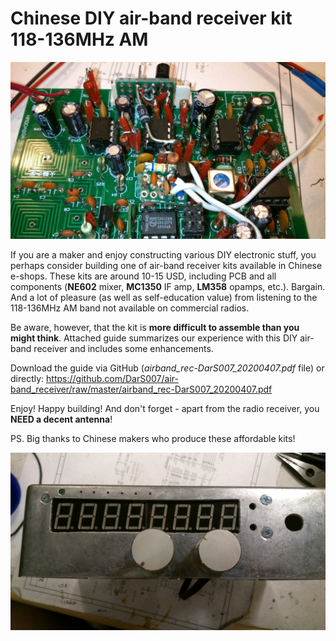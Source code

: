 # Chinese DIY air-band receiver kit 118-136MHz AM

![DIY receiver was built](./PICTURES/airband_rec-DarS007-PCB-20190323-005.jpg?raw=true|width=800)

If you are a maker and enjoy constructing various DIY electronic stuff, you perhaps consider building one of air-band receiver kits available in Chinese e-shops. These kits are around 10-15 USD, including PCB and all components (**NE602** mixer, **MC1350** IF amp, **LM358** opamps, etc.). Bargain. And a lot of pleasure (as well as self-education value) from listening to the 118-136MHz AM band not available on commercial radios.

Be aware, however, that the kit is **more difficult to assemble than you might think**. Attached guide summarizes our experience with this DIY air-band receiver and includes some enhancements. 

Download the guide via GitHub (*airband_rec-DarS007_20200407.pdf* file) or directly:
https://github.com/DarS007/air-band_receiver/raw/master/airband_rec-DarS007_20200407.pdf

Enjoy! Happy building! And don't forget - apart from the radio receiver, you **NEED a decent antenna**!

PS. Big thanks to Chinese makers who produce these affordable kits!

![Receiver's metal case](./PICTURES/airband_rec-DarS007-metal_case-20190322-009.jpg?raw=true|width=800)
